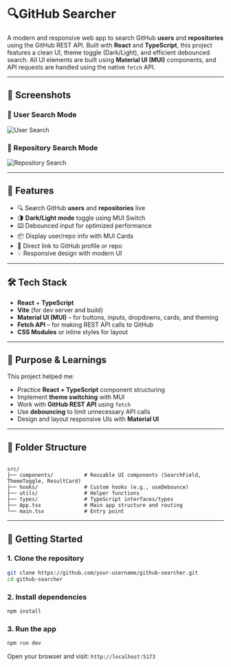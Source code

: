 
# 🔍GitHub Searcher

A modern and responsive web app to search GitHub **users** and **repositories** using the GitHub REST API. Built with **React** and **TypeScript**, this project features a clean UI, theme toggle (Dark/Light), and efficient debounced search. All UI elements are built using **Material UI (MUI)** components, and API requests are handled using the native `fetch` API.

---

## 📸 Screenshots

### 👤 User Search Mode

![User Search](./screenshots/github-users.png)

### 📁 Repository Search Mode

![Repository Search](./screenshots/github-repos.png)

---

## 🚀 Features

- 🔍 Search GitHub **users** and **repositories** live
- 🌗 **Dark/Light mode** toggle using MUI Switch
- ⌨️ Debounced input for optimized performance
- 📦 Display user/repo info with MUI Cards
- 📎 Direct link to GitHub profile or repo
- 💡 Responsive design with modern UI

---

## 🛠️ Tech Stack

- **React** + **TypeScript**
- **Vite** (for dev server and build)
- **Material UI (MUI)** – for buttons, inputs, dropdowns, cards, and theming
- **Fetch API** – for making REST API calls to GitHub
- **CSS Modules** or inline styles for layout

---

## 🧠 Purpose & Learnings

This project helped me:

- Practice **React + TypeScript** component structuring
- Implement **theme switching** with MUI
- Work with **GitHub REST API** using `fetch`
- Use **debouncing** to limit unnecessary API calls
- Design and layout responsive UIs with **Material UI**

---

## 📁 Folder Structure

```

src/
├── components/          # Reusable UI components (SearchField, ThemeToggle, ResultCard)
├── hooks/               # Custom hooks (e.g., useDebounce)
├── utils/               # Helper functions
├── types/               # TypeScript interfaces/types
├── App.tsx              # Main app structure and routing
└── main.tsx             # Entry point

````

---

## 🧪 Getting Started

### 1. Clone the repository

```bash
git clone https://github.com/your-username/github-searcher.git
cd github-searcher
````

### 2. Install dependencies

```bash
npm install
```

### 3. Run the app

```bash
npm run dev
```

Open your browser and visit: `http://localhost:5173`

```


